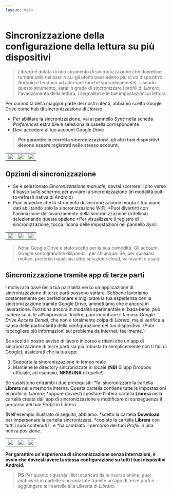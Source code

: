 ```yaml
---
layout: main
---
```


# Sincronizzazione della configurazione della lettura su più dispositivi


> _Librera_ è dotata di uno strumento di sincronizzazione che dovrebbe tornare utile nei casi in cui gli utenti possiedano più di un dispositivo Android e tendano ad alternarli (anche sporadicamente). Usando questo strumento, sarai in grado di sincronizzare i profili di _Librera_, l'avanzamento della lettura, i segnalibri e le tue impostazioni di lettura.

Per comodità della maggior parte dei nostri utenti, abbiamo scelto Google Drive come hub di sincronizzazione di _Librera_.

* Per abilitare la sincronizzazione, vai al pannello _Sync_ nella scheda _Preferences_ estraibile e seleziona la casella corrispondente
* Devi accedere al tuo account Google Drive
 
> **Per garantire la corretta sincronizzazione, gli altri tuoi dispositivi devono essere registrati nello stesso account.**

||||
|-|-|-|
|![](1.jpg)|![](2.jpg)|![](3.jpg)|

## Opzioni di sincronizzazione

* Se è selezionato _Sincronizzazione manuale_, dovrai scorrere il dito verso il basso sullo schermo per avviare la sincronizzazione (in modalità pull-to-refresh nativa di Android)
* Puoi impedire che lo strumento di sincronizzazione morda il tuo piano dati abilitando solo la sincronizzazione WiFi.
*Puoi divertirti con l'animazione dell'avanzamento della sincronizzazione (rotellina) selezionando questa opzione
*Per visualizzare il registro di sincronizzazione, tocca l'icona delle impostazioni nel pannello _Sync_

||||
|-|-|-|
|![](32.jpg)|![](41.jpg)|![](42.jpg)|

> Nota: Google Drive è stato scelto per la sua comodità. Gli account Google sono gratuiti e disponibili per chiunque. Se, per qualsiasi motivo, preferisci qualsiasi altra soluzione cloud, vai avanti e usala.

## Sincronizzazione tramite app di terze parti

I motivi alla base della tua parzialità verso un'applicazione di sincronizzazione di terze parti possono variare. Sebbene lavoriamo costantemente per perfezionare e migliorare la tua esperienza con la sincronizzazione tramite Google Drive, ammettiamo che è ancora in lavorazione. Funziona ancora in modalità sperimentale e, bada bene, può cadere su di te all'improvviso.
Inoltre, puoi incontrare il famoso _Google Drive Access Denial_, che non è totalmente colpa di _Librera_, ma si verifica a causa delle particolarità della configurazione del tuo dispositivo. (Puoi raccogliere più informazioni sul problema da Internet, facilmente.)

Se ascolti il nostro avviso di lavoro in corso e ritieni che un'app di sincronizzazione di terze parti sia più robusta (o semplicemente non ti fidi di Google), assicurati che la tua app:
1. Supporta la sincronizzazione in tempo reale
2. Mantiene le directory sincronizzate in locale (**NB!** 0l'app Dropbox ufficiale, ad esempio, **NESSUNA** di quelle!)

Se sussistono entrambi i due prerequisiti:
*fai sincronizzare la cartella **Librera** nella memoria interna. Questa cartella contiene tutte le impostazioni ei profili di _Librera_;
*oppure dovresti spostare l'intera cartella **Librera** nella cartella creata dall'app di sincronizzazione e modificare di conseguenza il percorso dei tuoi _Profili_ in Librera.

(Nell'esempio illustrato di seguito, abbiamo:
*scelto la cartella **Download** per impersonare la cartella sincronizzata,
*copiato la cartella **Librera** con tutti i suoi contenuti lì, e
*ha cambiato il percorso dei tuoi _Profili_ in una nuova posizione.

||||
|-|-|-|
|![](4.jpg)|![](5.jpg)|![](6.jpg)|

**Per garantire un'esperienza di sincronizzazione senza interruzioni, è ovvio che dovresti avere la stessa configurazione su tutti i tuoi dispositivi Android.**

> **PS** Per quanto riguarda i libri scaricati dalle risorse online, puoi archiviarli in cartelle sincronizzate tramite un'app di terze parti e aggiungere tali cartelle alla Libreria di _Librera_.



